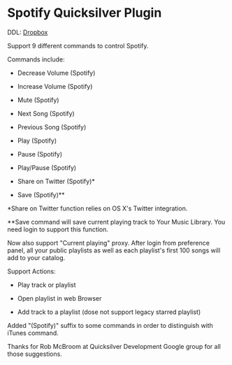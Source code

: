 Spotify Quicksilver Plugin
==========================

DDL: [Dropbox](https://dl.dropboxusercontent.com/u/1660391/Spotify%20Plugin.qsplugin.zip)

Support 9 different commands to control Spotify.

Commands include:

* Decrease Volume (Spotify)

* Increase Volume (Spotify)

* Mute (Spotify)

* Next Song (Spotify)

* Previous Song (Spotify)

* Play (Spotify)

* Pause (Spotify)

* Play/Pause (Spotify)

* Share on Twitter (Spotify)*

* Save (Spotify)** 


*Share on Twitter function relies on OS X's Twitter integration.

**Save command will save current playing track to Your Music Library. You need login to support this function.

Now also support "Current playing" proxy. After login from preference panel, all your public playlists as well as each playlist's first 100 songs will add to your catalog.

Support Actions:

* Play track or playlist

* Open playlist in web Browser

* Add track to a playlist (dose not support legacy starred playlist)

Added "(Spotify)" suffix to some commands in order to distinguish with iTunes command.

Thanks for Rob McBroom at Quicksilver Development Google group for all those suggestions.
